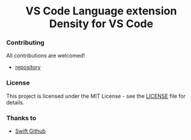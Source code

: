 <h1 align="center">VS Code Language extension Density for VS Code</h1>

### Contributing

All contributions are welcomed!

* [repository](https://github.com/density-lang/syntax-vsc)

### License
This project is licensed under the MIT License - see the [LICENSE](https://github.com/density-lang/syntax-vsc/blob/HEAD/LICENSE) file for details.

### Thanks to
* [Swift Github](https://github.com/apple/swift)